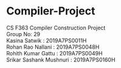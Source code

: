 # Compiler-Project
CS F363 Compiler Construction Project <br>
Group No: 29 <br>
Kasina Satwik : 2019A7PS0011H <br>
Rohan Rao Nallani : 2019A7PS0048H <br>
Rohith Kumar Gattu : 2019A7PS0049H <br>
Srikar Sashank Mushnuri : 2019A7PS0160H

